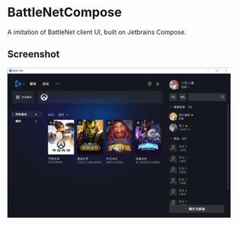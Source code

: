 # BattleNetCompose

A imitation of BattleNet client UI, built on Jetbrains Compose.

## Screenshot

![Screenshot](assets/screenshot.png)
